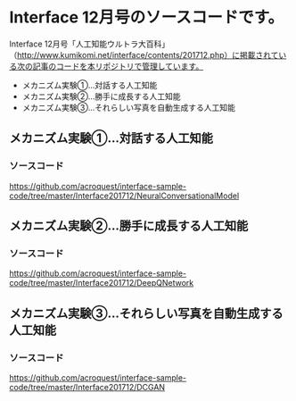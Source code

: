 # Interface 12月号のソースコードです。
Interface 12月号「人工知能ウルトラ大百科」（http://www.kumikomi.net/interface/contents/201712.php）に掲載されている次の記事のコードを本リポジトリで管理しています。  

+ メカニズム実験①...対話する人工知能
+ メカニズム実験②...勝手に成長する人工知能
+ メカニズム実験③...それらしい写真を自動生成する人工知能
  
## メカニズム実験①...対話する人工知能
### ソースコード
https://github.com/acroquest/interface-sample-code/tree/master/Interface201712/NeuralConversationalModel

## メカニズム実験②...勝手に成長する人工知能
### ソースコード
https://github.com/acroquest/interface-sample-code/tree/master/Interface201712/DeepQNetwork

## メカニズム実験③...それらしい写真を自動生成する人工知能
### ソースコード
https://github.com/acroquest/interface-sample-code/tree/master/Interface201712/DCGAN

